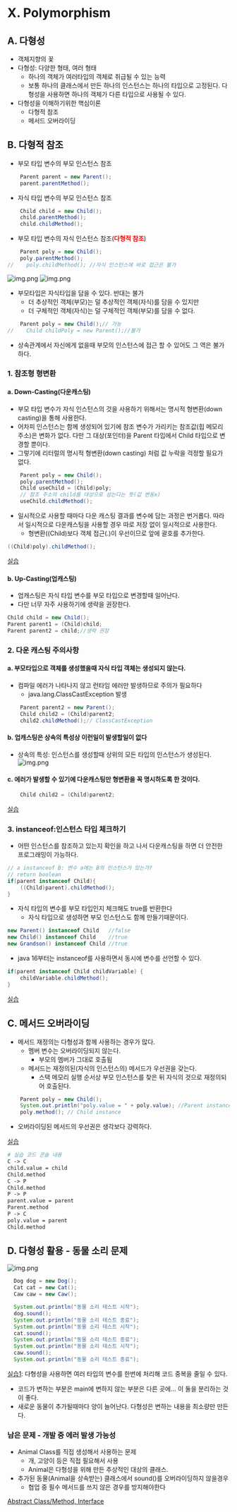# X. Polymorphism
## A. 다형성
- 객체지향의 꽃
- 다형성: 다양한 형태, 여러 형태
  - 하나의 객체가 여러타입의 객체로 취급될 수 있는 능력
  - 보통 하나의 클래스에서 만든 하나의 인스턴스는 하나의 타입으로 고정된다. 다형성을 사용하면 하나의 객체가 다른 타입으로 사용될 수 있다.  
- 다형성을 이해하기위한 핵심이론
  - 다형적 참조
  - 메서드 오버라이딩
## B. 다형적 참조
- 부모 타입 변수의 부모 인스턴스 참조
```java
    Parent parent = new Parent();
    parent.parentMethod();
```
- 자식 타입 변수의 부모 인스턴스 참조
```java
    Child child = new Child();
    child.parentMethod();
    child.childMethod();
```
- 부모 타입 변수의 자식 인스턴스 참조(<b style="color:red">다형적 참조</b>)
```java
    Parent poly = new Child();
    poly.parentMethod();
//    poly.childMethod(); //자식 인스턴스에 바로 접근은 불가
```
![img.png](../img/polymorphism_instance1.png)
![img.png](../img/polymorphism_instance2.png)
- 부모타입은 자식타입을 담을 수 있다. 반대는 불가
  - 더 추상적인 객체(부모)는 덜 추상적인 객체(자식)를 담을 수 있지만 
  - 더 구체적인 객체(자식)는 덜 구체적인 객체(부모)를 담을 수 없다. 
```java
    Parent poly = new Child();// 가능
//    Child childPoly = new Parent();//불가
```
- 상속관계에서 자신에게 없을때 부모의 인스턴스에 접근 할 수 있어도 그 역은 불가하다. 
### 1. 참조형 형변환
#### a. Down-Casting(다운캐스팅)
-  부모 타입 변수가 자식 인스턴스의 것을 사용하기 위해서는 명시적 형변환(down casting)을 통해 사용한다. 
  - 어차피 인스턴스는 함께 생성되어 있기에 참조 변수가 가리키는 참조값(힙 메모리 주소)은 변화가 없다. 다만 그 대상(포인터)을 Parent 타입에서 Child 타입으로 변경할 뿐이다.
  - 그렇기에 리터럴의 명시적 형변환(down casting) 처럼 값 누락을 걱정할 필요가 없다. 
```java
    Parent poly = new Child();
    poly.parentMethod();
    Child useChild = (Child)poly;
    // 참조 주소의 child를 대상으로 삼는다는 뜻(값 변동x)
    useChild.childMethod();
```
- 일시적으로 사용할 때마다 다운 캐스팅 결과를 변수에 담는 과정은 번거롭다. 따라서 일시적으로 다운캐스팅을 사용할 경우 따로 저장 없이 일시적으로 사용한다.
  - 형변환((Child)보다 객체 접근(.)이 우선이므로 앞에 괄호를 추가한다.
```java
((Child)poly).childMethod();
```
[실습](../../src/step02_basic/chapter10_1_polymorphism/polymorphism1/PolymorphismMain.java)

#### b. Up-Casting(업캐스팅)
- 업캐스팅은 자식 타입 변수를 부모 타입으로 변경할때 일어난다. 
- 다만 너무 자주 사용하기에 생략을 권장한다. 
```java
Child child = new Child();
Parent parent1 = (Child)child;
Parent parent2 = child;//생략 권장

```

### 2. 다운 캐스팅 주의사항
#### a. 부모타입으로 객체를 생성했을때 자식 타입 객체는 생성되지 않는다. 
- 컴파일 에러가 나타나지 않고 런타임 에러만 발생하므로 주의가 필요하다
  - java.lang.ClassCastException 발생
```java
    Parent parent2 = new Parent();
    Child child2 = (Child)parent2;
    child2.childMethod();// ClassCastException
```
#### b. 업캐스팅은 상속의 특성상 이런일이 발생할일이 없다
- 상속의 특성: 인스턴스를 생성할때 상위의 모든 타입의 인스턴스가 생성된다. 
![img.png](../img/polymorphism_upcasting.png)
#### c. 에러가 발생할 수 있기에 다운캐스팅만 형변환을 꼭 명시하도록 한 것이다. 
```java
    Child child2 = (Child)parent2;
```
[실습](../../src/step02_basic/chapter10_1_polymorphism/polymorphism2/PolymorphismMain.java)
### 3. instanceof:인스턴스 타입 체크하기
- 어떤 인스턴스를 참조하고 있는지 확인을 하고 나서 다운캐스팅을 하면 더 안전한 프로그래밍이 가능하다.
```java
// a instanceof B: 변수 a에는 B의 인스턴스가 있는가? 
// return boolean
if(parent instanceof Child){
    ((Child)parent).childMethod();
}
```
- 자식 타입의 변수를 부모 타입인지 체크해도 true를 반환한다
  - 자식 타입으로 생성하면 부모 인스턴스도 함께 만들기때문이다.
```java
new Parent() instanceof Child   //false
new Child() instanceof Child    //true
new Grandson() instanceof Child //true
```
- java 16부터는 instanceof를 사용하면서 동시에 변수를 선언할 수 있다. 
```java
if(parent instanceof Child childVariable) {
    childVariable.childMethod();
}
```
[실습](../../src/step02_basic/chapter10_1_polymorphism/polymorphism3/PolymorphismMain.java)

## C. 메서드 오버라이딩
- 메서드 재정의는 다형성과 함께 사용하는 경우가 많다. 
  - 멤버 변수는 오버라이딩되지 않는다. 
    - 부모의 멤버가 그대로 호출됨
  - 메서드는 재정의된(자식의 인스턴스의) 메서드가 우선권을 갖는다. 
    - 스택 메모리 실행 순서상 부모 인스턴스를 찾은 뒤 자식의 것으로 재정의되어 호출된다.
```java
    Parent poly = new Child();
    System.out.println("poly.value = " + poly.value); //Parent instance
    poly.method(); // Child instance
```
- 오버라이딩된 메서드의 우선권은 생각보다 강력하다.

[실습](../../src/step02_basic/chapter10_1_polymorphism/polymorphism4/PolymorphismMain.java)
```dockerfile
# 실습 코드 콘솔 내용
C -> C
child.value = child
Child.method
C -> P
Child.method
P -> P
parent.value = parent
Parent.method
P -> C
poly.value = parent
Child.method
```

## D. 다형성 활용 - 동물 소리 문제
![img.png](../img/polymorphism_ex_animal.png)
```java
  Dog dog = new Dog();
  Cat cat = new Cat();
  Caw caw = new Caw();

  System.out.println("동물 소리 테스트 시작");
  dog.sound();
  System.out.println("동물 소리 테스트 종료");
  System.out.println("동물 소리 테스트 시작");
  cat.sound();
  System.out.println("동물 소리 테스트 종료");
  System.out.println("동물 소리 테스트 시작");
  caw.sound();
  System.out.println("동물 소리 테스트 종료");
```
[실습1](../../src/step02_basic/chapter10_1_polymorphism/ex/polimorph1Question/Main.java): 다형성을 사용하면 여러 타입의 변수를 한번에 처리해 코드 중복을 줄일 수 있다.
- 코드가 변하는 부분은 main에 변하지 않는 부분은 다른 곳에... 이 둘을 분리하는 것이 좋다. 
- 새로운 동물이 추가될때마다 양이 늘어난다. 다형성은 변하는 내용을 최소량만 만든다.

### 남은 문제 - 개발 중 에러 발생 가능성
- Animal Class를 직접 생성해서 사용하는 문제
  - 개, 고양이 등은 직접 필요해서 사용
  - Animal은 다형성을 위해 만든 추상적인 대상의 클래스. 
- 추가된 동물(Animal을 상속받는) 클래스에서 sound()를 오버라이딩하지 않을경우 
  - 협업 중 필수 메서드를 쓰지 않은 경우를 방지해야한다
  
[Abstract Class/Method, Interface](10-2Abstract.md)
